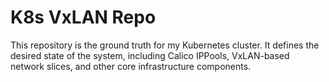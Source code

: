 # K8s VxLAN Repo
This repository is the ground truth for my Kubernetes cluster.
It defines the desired state of the system, including Calico IPPools, VxLAN-based network slices, and other core infrastructure components.
